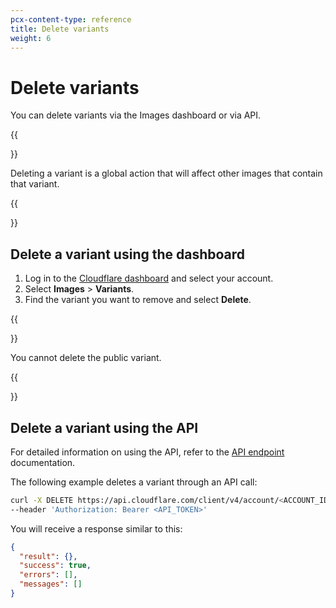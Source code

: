 ```yaml
---
pcx-content-type: reference
title: Delete variants
weight: 6
---
```


# Delete variants

You can delete variants via the Images dashboard or via API.

{{<Aside type="warning" header="Warning">}}

Deleting a variant is a global action that will affect other images that contain that variant.

{{</Aside>}}

## Delete a variant using the dashboard

1. Log in to the [Cloudflare dashboard](https://dash.cloudflare.com/login) and select your account.
2. Select **Images** > **Variants**.
3. Find the variant you want to remove and select **Delete**.

{{<Aside type="note" header="Note">}}

You cannot delete the public variant.

{{</Aside>}}

## Delete a variant using the API

For detailed information on using the API, refer to the [API endpoint](https://api.cloudflare.com/#cloudflare-images-variants-delete-a-variant) documentation.

The following example deletes a variant through an API call:

```bash
curl -X DELETE https://api.cloudflare.com/client/v4/account/<ACCOUNT_ID>/images/v1/variants/<VARIANT_NAME> \
--header 'Authorization: Bearer <API_TOKEN>'
```

You will receive a response similar to this:

```json
{
  "result": {},
  "success": true,
  "errors": [],
  "messages": []
}
```
